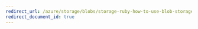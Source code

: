 ```yaml
---
redirect_url: /azure/storage/blobs/storage-ruby-how-to-use-blob-storage
redirect_document_id: true
---
```

